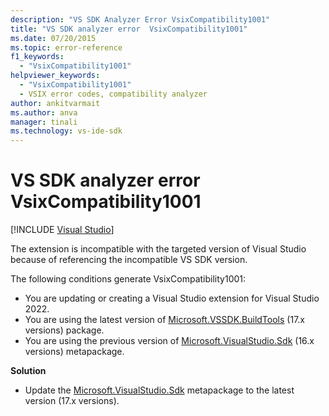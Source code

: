 ```yaml
---
description: "VS SDK Analyzer Error VsixCompatibility1001"
title: "VS SDK analyzer error  VsixCompatibility1001"
ms.date: 07/20/2015
ms.topic: error-reference
f1_keywords:
  - "VsixCompatibility1001"
helpviewer_keywords:
  - "VsixCompatibility1001"
  - VSIX error codes, compatibility analyzer
author: ankitvarmait
ms.author: anva
manager: tinali
ms.technology: vs-ide-sdk
---
```

# VS SDK analyzer error VsixCompatibility1001

 [!INCLUDE [Visual Studio](~/includes/applies-to-version/vs-not-mac.md)]

The extension is incompatible with the targeted version of Visual Studio because of referencing the incompatible VS SDK version. 

The following conditions generate VsixCompatibility1001:

- You are updating or creating a Visual Studio extension for Visual Studio 2022.
- You are using the latest version of [Microsoft.VSSDK.BuildTools](https://www.nuget.org/packages/Microsoft.VSSDK.BuildTools/) (17.x versions) package.
- You are using the previous version of [Microsoft.VisualStudio.Sdk](https://www.nuget.org/packages/Microsoft.VisualStudio.Sdk/) (16.x versions) metapackage.

**Solution**
- Update the [Microsoft.VisualStudio.Sdk](https://www.nuget.org/packages/Microsoft.VisualStudio.Sdk/) metapackage to the latest version (17.x versions).